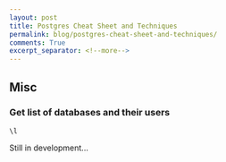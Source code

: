 ```yaml
---
layout: post
title: Postgres Cheat Sheet and Techniques
permalink: blog/postgres-cheat-sheet-and-techniques/
comments: True
excerpt_separator: <!--more-->
---
```


## Misc

### Get list of databases and their users

`\l`

<!--more-->

Still in development...

